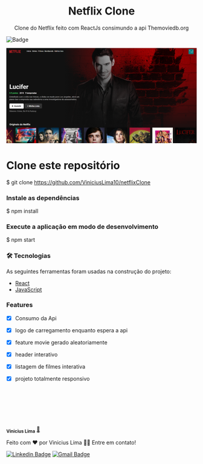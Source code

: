 <h1 align="center"> Netflix Clone</h1>

<p align="center">Clone do Netflix feito com ReactJs consimundo a api Themoviedb.org</p>

![Badge](https://img.shields.io/badge/Mit-License-%23?style=for-the-badge&logo=ghost)

<img src='.github\resultado.png'>

# Clone este repositório
$ git clone <https://github.com/ViniciusLima10/netflixClone>


### Instale as dependências
$ npm install

### Execute a aplicação em modo de desenvolvimento
$ npm start


### 🛠 Tecnologias

As seguintes ferramentas foram usadas na construção do projeto:

- [React](https://pt-br.reactjs.org/)
- [JavaScript](https://www.javascript.com)


### Features

- [x] Consumo da Api
- [x] logo de carregamento enquanto espera a api
- [x] feature movie gerado aleatoriamente
- [x] header interativo
- [x] listagem de filmes interativa
- [x] projeto totalmente responsivo


<br/>
<br/>
<br/>
<br/>
<br/>


 <img style="border-radius: 50%;" src="https://github.com/ViniciusLima10.png" width="100px;" alt=""/>
 <br />
 <sub><b>Vinicius Lima</b></sub></a> <a href="https://github.com/ViniciusLima10" title="Vinicius Lima">🚀</a>


Feito com ❤️ por Vinicius Lima 👋🏽 Entre em contato!

[![Linkedin Badge](https://img.shields.io/badge/-Vinicius-blue?style=flat-square&logo=Linkedin&logoColor=white&link=https://https://www.linkedin.com/in/vinicius-almeida-lima-3281771b1/)](https://www.linkedin.com/in/vinicius-almeida-lima-3281771b1/) 
[![Gmail Badge](https://img.shields.io/badge/mail-viniciusalima1007@gmail.com-c14438?style=flat-square&logo=Gmail&logoColor=white&link=mailto:tgmarinho@gmail.com)](mailto:viniciusalima1007@gmail.com)